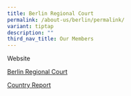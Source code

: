 ```yaml
---
title: Berlin Regional Court
permalink: /about-us/berlin/permalink/
variant: tiptap
description: ""
third_nav_title: Our Members
---
```

<p>Website</p>
<p><a href="https://www.berlin.de/gerichte/landgericht/" rel="noopener noreferrer nofollow" target="_blank">Berlin Regional Court</a>
</p>
<p><a href="/files/berlin regional court - country report.pdf" rel="noopener noreferrer nofollow" target="_blank">Country Report</a>
</p>